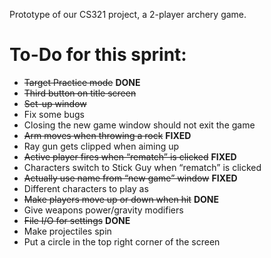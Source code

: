 Prototype of our CS321 project, a 2-player archery game.

# To-Do for this sprint:
 * ~~Target Practice mode~~ **DONE**
  * ~~Third button on title screen~~
  * ~~Set-up window~~
 * Fix some bugs
  * Closing the new game window should not exit the game
  * ~~Arm moves when throwing a rock~~ **FIXED**
  * Ray gun gets clipped when aiming up
  * ~~Active player fires when “rematch” is clicked~~ **FIXED**
  * Characters switch to Stick Guy when “rematch” is clicked
  * ~~Actually use name from “new game” window~~ **FIXED**
 * Different characters to play as
 * ~~Make players move up or down when hit~~ **DONE**
 * Give weapons power/gravity modifiers
 * ~~File I/O for settings~~ **DONE**
 * Make projectiles spin
 * Put a circle in the top right corner of the screen